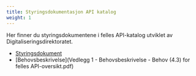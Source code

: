 ```yaml
---
title: Styringsdokumentasjon API katalog
weight: 1
---
```


Her finner du styringsdokumentene i felles API-katalog utviklet av Digitaliseringsdirektoratet.


* [Styringsdokument](Styringsdokument_API-katalog_v1.1.pdf)
* [Behovsbeskrivelse](Vedlegg 1 - Behovsbeskrivelse - Behov (4.3) for felles API-oversikt.pdf)
